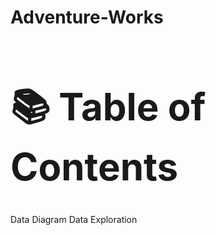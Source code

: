 # Adventure-Works

<h1 style="font-size:60px;">📚 Table of Contents</h1>
    Data
    Diagram
    Data Exploration
 
